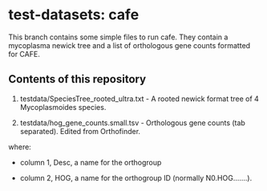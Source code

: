 # test-datasets: cafe

This branch contains some simple files to run cafe. They contain a mycoplasma newick tree and a list of orthologous gene counts formatted for CAFE.

## Contents of this repository

1. testdata/SpeciesTree_rooted_ultra.txt - A rooted newick format tree of 4 Mycoplasmoides species.

2. testdata/hog_gene_counts.small.tsv - Orthologous gene counts (tab separated). Edited from Orthofinder.

where:

  - column 1, Desc, a name for the orthogroup

  - column 2, HOG, a name for the orthogroup ID (normally N0.HOG.......).

